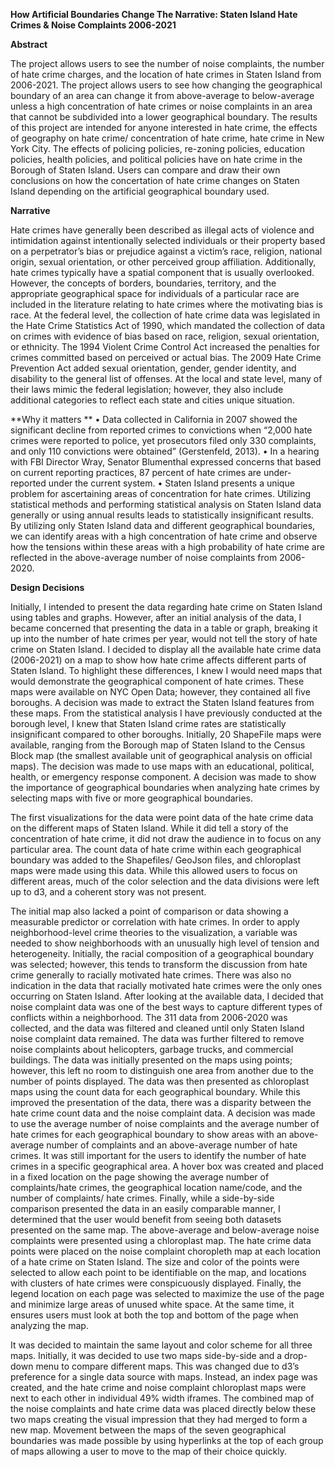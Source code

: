 **How Artificial Boundaries Change The Narrative: Staten Island Hate Crimes & Noise Complaints 2006-2021**

**Abstract** 

The project allows users to see the number of noise complaints, the number of hate crime charges, and the location of hate crimes in Staten Island from 2006-2021. The project allows users to see how changing the geographical boundary of an area can change it from above-average to below-average unless a high concentration of hate crimes or noise complaints in an area that cannot be subdivided into a lower geographical boundary. The results of this project are intended for anyone interested in hate crime, the effects of geography on hate crime/ concentration of hate crime, hate crime in New York City. The effects of policing policies, re-zoning policies, education policies, health policies, and political policies have on hate crime in the Borough of Staten Island. Users can compare and draw their own conclusions on how the concertation of hate crime changes on Staten Island depending on the artificial geographical boundary used.


**Narrative**

Hate crimes have generally been described as illegal acts of violence and intimidation against intentionally selected individuals or their property based on a perpetrator’s bias or prejudice against a victim’s race, religion, national origin, sexual orientation, or other perceived group affiliation. Additionally, hate crimes typically have a spatial component that is usually overlooked. However, the concepts of borders, boundaries, territory, and the appropriate geographical space for individuals of a particular race are included in the literature relating to hate crimes where the motivating bias is race. At the federal level, the collection of hate crime data was legislated in the Hate Crime Statistics Act of 1990, which mandated the collection of data on crimes with evidence of bias based on race, religion, sexual orientation, or ethnicity. The 1994 Violent Crime Control Act increased the penalties for crimes committed based on perceived or actual bias. The 2009 Hate Crime Prevention Act added sexual orientation, gender, gender identity, and disability to the general list of offenses. At the local and state level, many of their laws mimic the federal legislation; however, they also include additional categories to reflect each state and cities unique situation.

**Why it matters **
•	Data collected in California in 2007 showed the significant decline from reported crimes to convictions when “2,000 hate crimes were reported to police, yet prosecutors filed only 330 complaints, and only 110 convictions were obtained” (Gerstenfeld, 2013). 
•	In a hearing with FBI Director Wray, Senator Blumenthal expressed concerns that based on current reporting practices, 87 percent of hate crimes are under-reported under the current system.
•	Staten Island presents a unique problem for ascertaining areas of concentration for hate crimes. Utilizing statistical methods and performing statistical analysis on Staten Island data generally or using annual results leads to statistically insignificant results. By utilizing only Staten Island data and different geographical boundaries, we can identify areas with a high concentration of hate crime and observe how the tensions within these areas with a high probability of hate crime are reflected in the above-average number of noise complaints from 2006-2020.

**Design Decisions** 

Initially, I intended to present the data regarding hate crime on Staten Island using tables and graphs. However, after an initial analysis of the data, I became concerned that presenting the data in a table or graph, breaking it up into the number of hate crimes per year, would not tell the story of hate crime on Staten Island. I decided to display all the available hate crime data (2006-2021) on a map to show how hate crime affects different parts of Staten Island. To highlight these differences, I knew I would need maps that would demonstrate the geographical component of hate crimes. These maps were available on NYC Open Data; however, they contained all five boroughs. A decision was made to extract the Staten Island features from these maps. From the statistical analysis I have previously conducted at the borough level, I knew that Staten Island crime rates are statistically insignificant compared to other boroughs. Initially, 20 ShapeFile maps were available, ranging from the Borough map of Staten Island to the Census Block map (the smallest available unit of geographical analysis on official maps). The decision was made to use maps with an educational, political, health, or emergency response component. A decision was made to show the importance of geographical boundaries when analyzing hate crimes by selecting maps with five or more geographical boundaries. 

The first visualizations for the data were point data of the hate crime data on the different maps of Staten Island. While it did tell a story of the concentration of hate crime, it did not draw the audience in to focus on any particular area. The count data of hate crime within each geographical boundary was added to the Shapefiles/ GeoJson files, and chloroplast maps were made using this data. While this allowed users to focus on different areas, much of the color selection and the data divisions were left up to d3, and a coherent story was not present. 

The initial map also lacked a point of comparison or data showing a measurable predictor or correlation with hate crimes. In order to apply neighborhood-level crime theories to the visualization, a variable was needed to show neighborhoods with an unusually high level of tension and heterogeneity.  Initially, the racial composition of a geographical boundary was selected; however, this tends to transform the discussion from hate crime generally to racially motivated hate crimes. There was also no indication in the data that racially motivated hate crimes were the only ones occurring on Staten Island. After looking at the available data, I decided that noise complaint data was one of the best ways to capture different types of conflicts within a neighborhood. The 311 data from 2006-2020 was collected, and the data was filtered and cleaned until only Staten Island noise complaint data remained. The data was further filtered to remove noise complaints about helicopters, garbage trucks, and commercial buildings. The data was initially presented on the maps using points; however, this left no room to distinguish one area from another due to the number of points displayed. The data was then presented as chloroplast maps using the count data for each geographical boundary. While this improved the presentation of the data, there was a disparity between the hate crime count data and the noise complaint data. A decision was made to use the average number of noise complaints and the average number of hate crimes for each geographical boundary to show areas with an above-average number of complaints and an above-average number of hate crimes. It was still important for the users to identify the number of hate crimes in a specific geographical area. A hover box was created and placed in a fixed location on the page showing the average number of complaints/hate crimes, the geographical location name/code, and the number of complaints/ hate crimes. Finally, while a side-by-side comparison presented the data in an easily comparable manner, I determined that the user would benefit from seeing both datasets presented on the same map. The above-average and below-average noise complaints were presented using a chloroplast map. The hate crime data points were placed on the noise complaint choropleth map at each location of a hate crime on Staten Island. The size and color of the points were selected to allow each point to be identifiable on the map, and locations with clusters of hate crimes were conspicuously displayed. Finally, the legend location on each page was selected to maximize the use of the page and minimize large areas of unused white space. At the same time, it ensures users must look at both the top and bottom of the page when analyzing the map. 

It was decided to maintain the same layout and color scheme for all three maps. Initially, it was decided to use two maps side-by-side and a drop-down menu to compare different maps. This was changed due to d3’s preference for a single data source with maps. Instead, an index page was created, and the hate crime and noise complaint chloroplast maps were next to each other in individual 49% width iframes. The combined map of the noise complaints and hate crime data was placed directly below these two maps creating the visual impression that they had merged to form a new map. Movement between the maps of the seven geographical boundaries was made possible by using hyperlinks at the top of each group of maps allowing a user to move to the map of their choice quickly.
